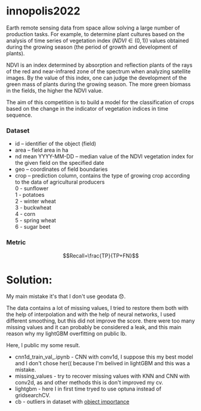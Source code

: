 # innopolis2022

Earth remote sensing data from space allow solving a large number of production tasks. For example, to determine plant cultures based on the analysis of time series of vegetation index $(NDVI \in (0,1))$ values obtained during the growing season (the period of growth and development of plants).  

NDVI is an index determined by absorption and reflection plants of the rays of the red and near-infrared zone of the spectrum when analyzing satellite images. By the value of this index, one can judge the development of the green mass of plants during the growing season. The more green biomass in the fields, the higher the NDVI value.

The aim of this competition is to build a model for the classification of crops based on the change in the indicator of vegetation indices in time sequence.


### Dataset

* id – identifier of the object (field)
* area – field area in ha
* nd mean YYYY-MM-DD – median value of the NDVI vegetation index for the given field on the specified date
* geo – coordinates of field boundaries
* crop – prediction column, contains the type of growing crop according to the data of agricultural producers  
  0 - sunflower  
  1 - potatoes  
  2 - winter wheat  
  3 - buckwheat  
  4 - corn  
  5 - spring wheat  
  6 - sugar beet  

### Metric
$$Recall=\frac{TP}{TP+FN}$$

# Solution:

My main mistake it's that I don't use geodata :disappointed:. 

The data contains a lot of missing values, I tried to restore them both with the help of interpolation and with the help of neural networks, I used different smoothing, but this did not improve the score. there were too many missing values and it can probably be considered a leak, and this main reason why my lightGBM overfitting on public lb.

Here, I public my some result. 

* cnn1d_train_val_.ipynb - CNN with conv1d, I suppose this my best model and I don't chose her(( because I'm belived in lightGBM and this was a mistake. 
* missing_values - try to recover missing values with KNN and CNN with conv2d, as and other methods this is don't improved  my cv.
* lightgbm - here I in first time tryed to use optuna instead of gridsearchCV.
* cb - outliers in dataset with [object importance](https://catboost.ai/en/docs/features/object-importances-calcution)
